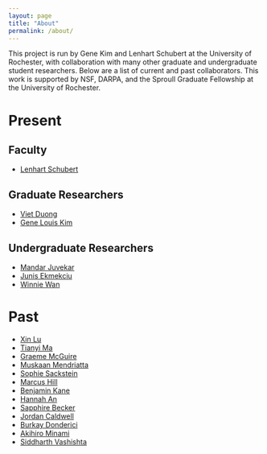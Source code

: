 ```yaml
---
layout: page
title: "About"
permalink: /about/
---
```


This project is run by Gene Kim and Lenhart Schubert at the University of
Rochester, with collaboration with many other graduate and undergraduate
student researchers. Below are a list of current and past collaborators. This
work is supported by NSF, DARPA, and the Sproull Graduate Fellowship at the
University of Rochester.

# Present

## Faculty 

- [Lenhart Schubert](http://cs.rochester.edu/u/schubert/)

## Graduate Researchers 

- [Viet Duong](https://www.linkedin.com/in/viet-duong-431852a0/)
- [Gene Louis Kim](http://cs.rochester.edu/u/gkim21/)

## Undergraduate Researchers

- [Mandar Juvekar](https://www.linkedin.com/in/mandar-juvekar-85b187185)
- [Junis Ekmekciu](https://www.linkedin.com/in/junis-ekmekciu-84938b197)
- [Winnie Wan]()

# Past

- [Xin Lu](https://www.linkedin.com/in/xin-lu-b5502b154)
- [Tianyi Ma](https://www.linkedin.com/in/tianyi-ma-9b2012170/)
- [Graeme McGuire](https://www.linkedin.com/in/graeme-mcguire-23a62898/)
- [Muskaan Mendriatta](https://www.linkedin.com/in/muskaan-mendiratta-9a4396152/)
- [Sophie Sackstein](https://www.linkedin.com/in/sophie-sackstein/)
- [Marcus Hill](https://www.linkedin.com/in/marcus-hill-409913139)
- [Benjamin Kane](https://www.cs.rochester.edu/u/bkane2/)
- [Hannah An](https://hannah0n.github.io/)
- [Sapphire Becker](https://www.linkedin.com/in/sapphire-becker-8819379b/)
- [Jordan Caldwell](https://www.linkedin.com/in/jordan-caldwell-b650b2b1/)
- [Burkay Donderici](https://www.linkedin.com/in/burkaydonderici/)
- [Akihiro Minami](https://www.linkedin.com/in/akihiro-minami-808a49ab/)
- [Siddharth Vashishta](https://www.linkedin.com/in/siddharthvashishtha/)


